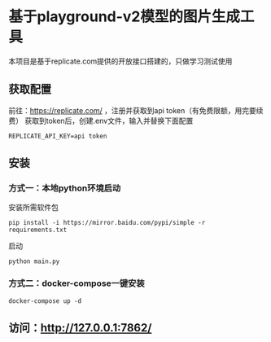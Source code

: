 # 基于playground-v2模型的图片生成工具

本项目是基于replicate.com提供的开放接口搭建的，只做学习测试使用

## 获取配置
前往：https://replicate.com/ ，注册并获取到api token（有免费限额，用完要续费）
获取到token后，创建.env文件，输入并替换下面配置
```
REPLICATE_API_KEY=api token
```

## 安装

### 方式一：本地python环境启动

安装所需软件包

``` 
pip install -i https://mirror.baidu.com/pypi/simple -r requirements.txt
```

启动

``` 
python main.py
```

### 方式二：docker-compose一键安装

```
docker-compose up -d
```

## 访问：http://127.0.0.1:7862/
